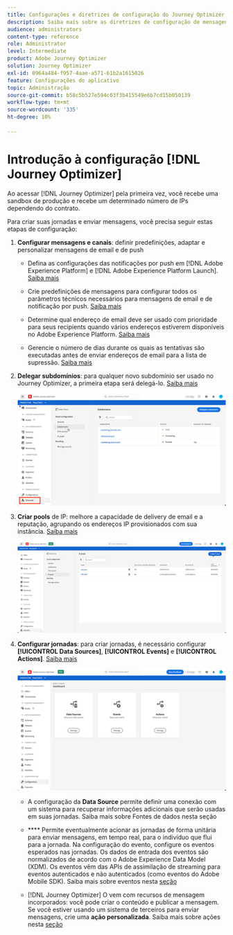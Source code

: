 ```yaml
---
title: Configurações e diretrizes de configuração do Journey Optimizer
description: Saiba mais sobre as diretrizes de configuração de mensagens e jornadas
audience: administrators
content-type: reference
role: Administrator
level: Intermediate
product: Adobe Journey Optimizer
solution: Journey Optimizer
exl-id: 0964a484-f957-4aae-a571-61b2a1615026
feature: Configurações do aplicativo
topic: Administração
source-git-commit: b58c5b527e594c03f3b415549e6b7cd15b050139
workflow-type: tm+mt
source-wordcount: '335'
ht-degree: 10%

---
```



# Introdução à configuração [!DNL Journey Optimizer]

Ao acessar [!DNL Journey Optimizer] pela primeira vez, você recebe uma sandbox de produção e recebe um determinado número de IPs dependendo do contrato.

Para criar suas jornadas e enviar mensagens, você precisa seguir estas etapas de configuração:

1. **Configurar mensagens e canais**: definir predefinições, adaptar e personalizar mensagens de email e de push

   * Defina as configurações das notificações por push em [!DNL Adobe Experience Platform] e [!DNL Adobe Experience Platform Launch]. [Saiba mais](../push-gs.md)

   * Crie predefinições de mensagens para configurar todos os parâmetros técnicos necessários para mensagens de email e de notificação por push. [Saiba mais](message-presets.md)

   * Determine qual endereço de email deve ser usado com prioridade para seus recipients quando vários endereços estiverem disponíveis no Adobe Experience Platform. [Saiba mais](primary-email-addresses.md)

   * Gerencie o número de dias durante os quais as tentativas são executadas antes de enviar endereços de email para a lista de supressão. [Saiba mais](manage-suppression-list.md)

   <!--
    * Understand push notification flow. [Learn more](../push-gs.md)
    -->

1. **Delegar subdomínios**: para qualquer novo subdomínio ser usado no Journey Optimizer, a primeira etapa será delegá-lo. [Saiba mais](about-subdomain-delegation.md)

   ![](../assets/subdomain.png)

1. **Criar pools** de IP: melhore a capacidade de delivery de email e a reputação, agrupando os endereços IP provisionados com sua instância. [Saiba mais](ip-pools.md)

   ![](../assets/ip-pool.png)

1. **Configurar jornadas**: para criar jornadas, é necessário configurar  **[!UICONTROL Data Sources]**,  **[!UICONTROL Events]** e  **[!UICONTROL Actions]**. [Saiba mais](about-data-sources-events-actions.md)

   ![](../assets/admin-menu.png)

   * A configuração da **Data Source** permite definir uma conexão com um sistema para recuperar informações adicionais que serão usadas em suas jornadas. Saiba mais sobre Fontes de dados nesta seção [](../datasource/about-data-sources.md)

   * **** Permite eventualmente acionar as jornadas de forma unitária para enviar mensagens, em tempo real, para o indivíduo que flui para a jornada. Na configuração do evento, configure os eventos esperados nas jornadas. Os dados de entrada dos eventos são normalizados de acordo com o Adobe Experience Data Model (XDM). Os eventos vêm das APIs de assimilação de streaming para eventos autenticados e não autenticados (como eventos do Adobe Mobile SDK). Saiba mais sobre eventos nesta [seção](../event/about-events.md)

   * [!DNL Journey Optimizer] O vem com recursos de mensagem incorporados: você pode criar o conteúdo e publicar a mensagem. Se você estiver usando um sistema de terceiros para enviar mensagens, crie uma **ação personalizada**. Saiba mais sobre ações nesta [seção](../action/action.md)